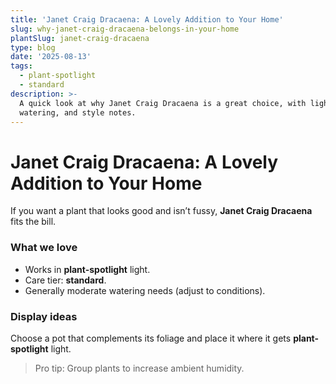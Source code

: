 ```yaml
---
title: 'Janet Craig Dracaena: A Lovely Addition to Your Home'
slug: why-janet-craig-dracaena-belongs-in-your-home
plantSlug: janet-craig-dracaena
type: blog
date: '2025-08-13'
tags:
  - plant-spotlight
  - standard
description: >-
  A quick look at why Janet Craig Dracaena is a great choice, with light,
  watering, and style notes.
---
```

# Janet Craig Dracaena: A Lovely Addition to Your Home

If you want a plant that looks good and isn’t fussy, **Janet Craig Dracaena** fits the bill.

### What we love
- Works in **plant-spotlight** light.
- Care tier: **standard**.
- Generally moderate watering needs (adjust to conditions).

### Display ideas
Choose a pot that complements its foliage and place it where it gets **plant-spotlight** light.
  
> Pro tip: Group plants to increase ambient humidity.
